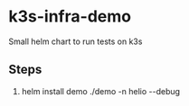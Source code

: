 # k3s-infra-demo
Small helm chart to run tests on k3s


## Steps

1. helm install demo ./demo -n helio --debug
